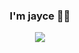 ### <div align="center">I'm jayce 👨‍💻</div>  
  
<div align="center">
  <img src="https://github-readme-stats.vercel.app/api?username=Jayce-liang&show_icons=true&count_private=true&hide_border=true" align="center" />
</div>  

